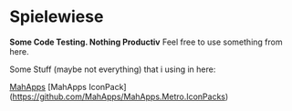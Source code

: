 # Spielewiese
**Some Code Testing. Nothing Productiv**
Feel free to use something from here.

Some Stuff (maybe not everything) that i using in here:

[MahApps](https://github.com/MahApps/MahApps.Metro)
[MahApps IconPack] (https://github.com/MahApps/MahApps.Metro.IconPacks)

